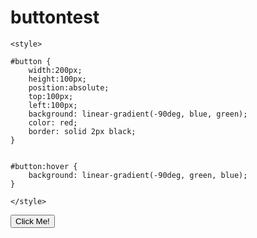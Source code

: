 # buttontest
<!DOCTYPE html>
<html lang="en">
<head>
    <title></title>
    <meta charset="utf-8">
 
    <style>
 
    #button {
        width:200px;
        height:100px;
        position:absolute;
        top:100px;
        left:100px;
        background: linear-gradient(-90deg, blue, green);
        color: red;
        border: solid 2px black;
    }
 
 
    #button:hover {
        background: linear-gradient(-90deg, green, blue);
    }
    
    </style>
</head>
<body>
 
   <button id="button" onclick="myFunction()">Click Me!</button>
 
 
<script>

function myFunction() {
    alert("Wow you actually got me..");
}

</script>



<script>
    var button = document.getElementById("button");
    var browserWidth = window.innerWidth || document.documentElement.clientWidth;
    var browserHeight = window.innerHeight || document.documentElement.clientHeight;
    var buttonWidth = button.offsetWidth;
    var buttonHeight = button.offsetHeight;
 
    function move() {
        button.style.left = Math.floor(Math.random()*(browserWidth-buttonWidth)) + "px";
        button.style.top = Math.floor(Math.random()*(browserHeight-buttonHeight)) + "px";
    }
 
    if(typeof addEventListener !== "undefined") {
        button.addEventListener("mouseover", move, false);
    } else if (typeof attachEvent !== "undefined") {
        button.attachEvent("onmouseover", move);
    } else {
        button.onmousover = move;
    }
 
</script>
</body>
</html>
